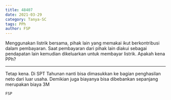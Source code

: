 ```yaml
---
title: 48407
date: 2021-03-29
category: Tanya-SC
tags: PPh
author: FSP
---
```


Menggunakan listrik bersama, pihak lain yang memakai ikut berkontribusi dalam pembayaran. Saat pembayaran dari pihak lain diakui sebagai pendapatan lain kemudian dikeluarkan untuk membayar listrik. Apakah kena PPh?

---

Tetap kena. Di SPT Tahunan nanti bisa dimasukkan ke bagian penghasilan neto dari luar usaha. Demikian juga biayanya bisa dibebankan sepanjang merupakan biaya 3M

`FSP`

